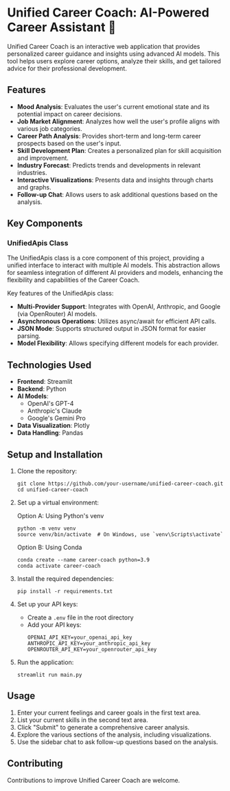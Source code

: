 # Unified Career Coach: AI-Powered Career Assistant 🚀

Unified Career Coach is an interactive web application that provides personalized career guidance and insights using advanced AI models. This tool helps users explore career options, analyze their skills, and get tailored advice for their professional development.

## Features

- **Mood Analysis**: Evaluates the user's current emotional state and its potential impact on career decisions.
- **Job Market Alignment**: Analyzes how well the user's profile aligns with various job categories.
- **Career Path Analysis**: Provides short-term and long-term career prospects based on the user's input.
- **Skill Development Plan**: Creates a personalized plan for skill acquisition and improvement.
- **Industry Forecast**: Predicts trends and developments in relevant industries.
- **Interactive Visualizations**: Presents data and insights through charts and graphs.
- **Follow-up Chat**: Allows users to ask additional questions based on the analysis.

## Key Components

### UnifiedApis Class

The UnifiedApis class is a core component of this project, providing a unified interface to interact with multiple AI models. This abstraction allows for seamless integration of different AI providers and models, enhancing the flexibility and capabilities of the Career Coach.

Key features of the UnifiedApis class:

- **Multi-Provider Support**: Integrates with OpenAI, Anthropic, and Google (via OpenRouter) AI models.
- **Asynchronous Operations**: Utilizes async/await for efficient API calls.
- **JSON Mode**: Supports structured output in JSON format for easier parsing.
- **Model Flexibility**: Allows specifying different models for each provider.


## Technologies Used

- **Frontend**: Streamlit
- **Backend**: Python
- **AI Models**: 
  - OpenAI's GPT-4
  - Anthropic's Claude
  - Google's Gemini Pro
- **Data Visualization**: Plotly
- **Data Handling**: Pandas

## Setup and Installation

1. Clone the repository:
   ```
   git clone https://github.com/your-username/unified-career-coach.git
   cd unified-career-coach
   ```

2. Set up a virtual environment:

   Option A: Using Python's venv
   ```
   python -m venv venv
   source venv/bin/activate  # On Windows, use `venv\Scripts\activate`
   ```

   Option B: Using Conda
   ```
   conda create --name career-coach python=3.9
   conda activate career-coach
   ```

3. Install the required dependencies:
   ```
   pip install -r requirements.txt
   ```

4. Set up your API keys:
   - Create a `.env` file in the root directory
   - Add your API keys:
     ```
     OPENAI_API_KEY=your_openai_api_key
     ANTHROPIC_API_KEY=your_anthropic_api_key
     OPENROUTER_API_KEY=your_openrouter_api_key
     ```

5. Run the application:
   ```
   streamlit run main.py
   ```

## Usage

1. Enter your current feelings and career goals in the first text area.
2. List your current skills in the second text area.
3. Click "Submit" to generate a comprehensive career analysis.
4. Explore the various sections of the analysis, including visualizations.
5. Use the sidebar chat to ask follow-up questions based on the analysis.

## Contributing

Contributions to improve Unified Career Coach are welcome.

